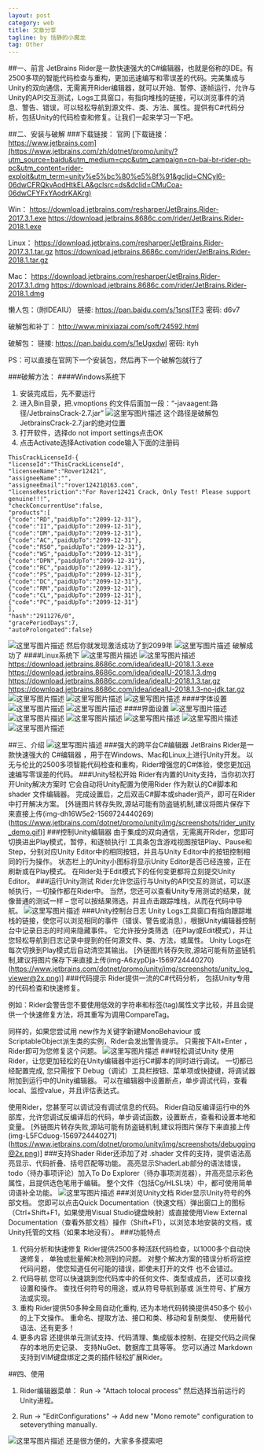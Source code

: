 ```yaml
---
layout: post
category: web
title: 文章分享
tagline: by 恬静的小魔龙
tag: Other
---
```


##一、前言
JetBrains Rider是一款快速强大的C#编辑器，也就是俗称的IDE。有2500多项的智能代码检查与重构，更加迅速编写和零误差的代码。完美集成与Unity的双向通信，无需离开Rider编辑器，就可以开始、暂停、逐帧运行，允许与Unity的API交互测试，Logs工具窗口，有指向堆栈的链接，可以浏览事件的消息、警告、错误，可以轻松导航到源文件、类、方法、属性。提供有C#代码分析，包括Unity的代码检查和修复。让我们一起来学习一下吧。

##二、安装与破解
###下载链接：
官网
[下载链接：https://www.jetbrains.com](https://www.jetbrains.com/zh/dotnet/promo/unity/?utm_source=baidu&utm_medium=cpc&utm_campaign=cn-bai-br-rider-ph-pc&utm_content=rider-exploit&utm_term=unity%e5%bc%80%e5%8f%91&gclid=CNCyl6-06dwCFRQkvAodHtkELA&gclsrc=ds&dclid=CMuCoa-06dwCFYFxYAodrKAKrg)

Win：
https://download.jetbrains.com/resharper/JetBrains.Rider-2017.3.1.exe
https://download.jetbrains.8686c.com/rider/JetBrains.Rider-2018.1.exe

Linux：
https://download.jetbrains.com/resharper/JetBrains.Rider-2017.3.1.tar.gz
https://download.jetbrains.8686c.com/rider/JetBrains.Rider-2018.1.tar.gz

Mac：
https://download.jetbrains.com/resharper/JetBrains.Rider-2017.3.1.dmg
https://download.jetbrains.8686c.com/rider/JetBrains.Rider-2018.1.dmg

懒人包：（附IDEAIU）
链接: https://pan.baidu.com/s/1snslTF3 密码: d6v7

破解包和补丁：
http://www.minixiazai.com/soft/24592.html

破解包：
链接: https://pan.baidu.com/s/1eUgxdwI 密码: ityh

PS：可以直接在官网下一个安装包，然后再下一个破解包就行了

###破解方法：
####Windows系统下
1. 安装完成后，先不要运行
2. 进入Bin目录，把.vmoptions 的文件后面加一段：“-javaagent:路径/JetbrainsCrack-2.7.jar”
![这里写图片描述](https://imgconvert.csdnimg.cn/aHR0cHM6Ly9pbWFnZXMyMDE4LmNuYmxvZ3MuY29tL2Jsb2cvNjU4OTc4LzIwMTgwMi82NTg5NzgtMjAxODAyMjcxMjM0MzQ0ODgtMTE5NTgwMTAwNi5wbmc?x-oss-process=image/format,png) 
这个路径是破解包JetbrainsCrack-2.7.jar的绝对位置
3. 打开软件，选择do not import settings点击OK
4. 点击Activate选择Activation code输入下面的注册码

```
ThisCrackLicenseId-{
"licenseId":"ThisCrackLicenseId",
"licenseeName":"Rover12421",
"assigneeName":"",
"assigneeEmail":"rover12421@163.com",
"licenseRestriction":"For Rover12421 Crack, Only Test! Please support genuine!!!",
"checkConcurrentUse":false,
"products":[
{"code":"RD","paidUpTo":"2099-12-31"},
{"code":"II","paidUpTo":"2099-12-31"},
{"code":"DM","paidUpTo":"2099-12-31"},
{"code":"AC","paidUpTo":"2099-12-31"},
{"code":"RS0","paidUpTo":"2099-12-31"},
{"code":"WS","paidUpTo":"2099-12-31"},
{"code":"DPN","paidUpTo":"2099-12-31"},
{"code":"RC","paidUpTo":"2099-12-31"},
{"code":"PS","paidUpTo":"2099-12-31"},
{"code":"DC","paidUpTo":"2099-12-31"},
{"code":"RM","paidUpTo":"2099-12-31"},
{"code":"CL","paidUpTo":"2099-12-31"},
{"code":"PC","paidUpTo":"2099-12-31"}
],
"hash":"2911276/0",
"gracePeriodDays":7,
"autoProlongated":false}
```
![这里写图片描述](https://imgconvert.csdnimg.cn/aHR0cHM6Ly9pbWFnZXMyMDE4LmNuYmxvZ3MuY29tL2Jsb2cvNjU4OTc4LzIwMTgwMi82NTg5NzgtMjAxODAyMjcxMjM1MDI2MTAtNDQ1NjEzMzIxLnBuZw?x-oss-process=image/format,png)
然后你就发现激活成功了到2099年
![这里写图片描述](https://imgconvert.csdnimg.cn/aHR0cHM6Ly9pbWFnZXMyMDE4LmNuYmxvZ3MuY29tL2Jsb2cvNjU4OTc4LzIwMTgwMi82NTg5NzgtMjAxODAyMjcxMjM3MDE5NjQtODc4ODg2NzgxLnBuZw?x-oss-process=image/format,png)
破解成功了
####Linux系统下
![这里写图片描述](https://imgconvert.csdnimg.cn/aHR0cHM6Ly9pbWFnZXMyMDE4LmNuYmxvZ3MuY29tL2Jsb2cvNjU4OTc4LzIwMTgwNS82NTg5NzgtMjAxODA1MjkxNzE4NTYyMDUtMTgwNTc2MzY4MS5wbmc?x-oss-process=image/format,png)
![这里写图片描述](https://imgconvert.csdnimg.cn/aHR0cHM6Ly9pbWFnZXMyMDE4LmNuYmxvZ3MuY29tL2Jsb2cvNjU4OTc4LzIwMTgwNS82NTg5NzgtMjAxODA1MjkxNzE2NDkxMTgtNDU4NTA1MzIucG5n?x-oss-process=image/format,png)
https://download.jetbrains.8686c.com/idea/ideaIU-2018.1.3.exe
https://download.jetbrains.8686c.com/idea/ideaIU-2018.1.3.dmg
https://download.jetbrains.8686c.com/idea/ideaIU-2018.1.3.tar.gz
https://download.jetbrains.8686c.com/idea/ideaIU-2018.1.3-no-jdk.tar.gz
![这里写图片描述](https://imgconvert.csdnimg.cn/aHR0cHM6Ly9pbWFnZXMyMDE4LmNuYmxvZ3MuY29tL2Jsb2cvNjU4OTc4LzIwMTgwNS82NTg5NzgtMjAxODA1MTQxNDQwNTU5OTEtMTg3MjM3NTUyLnBuZw?x-oss-process=image/format,png)
![这里写图片描述](https://imgconvert.csdnimg.cn/aHR0cHM6Ly9pbWFnZXMyMDE4LmNuYmxvZ3MuY29tL2Jsb2cvNjU4OTc4LzIwMTgwNS82NTg5NzgtMjAxODA1MTQxNDQxMTQ5OTctMTAyNTkyNjE3NC5wbmc?x-oss-process=image/format,png)
![这里写图片描述](https://imgconvert.csdnimg.cn/aHR0cHM6Ly9pbWFnZXMyMDE4LmNuYmxvZ3MuY29tL2Jsb2cvNjU4OTc4LzIwMTgwNS82NTg5NzgtMjAxODA1MTQxNDQwMzUzMzEtMjA1Mjk3NDI5Ny5wbmc?x-oss-process=image/format,png)
####字体设置
![这里写图片描述](https://imgconvert.csdnimg.cn/aHR0cHM6Ly9pbWFnZXMyMDE4LmNuYmxvZ3MuY29tL2Jsb2cvNjU4OTc4LzIwMTgwMi82NTg5NzgtMjAxODAyMjcxMzEzMDQzMzAtMTY1Mjk0NTI2LnBuZw?x-oss-process=image/format,png)
![这里写图片描述](https://imgconvert.csdnimg.cn/aHR0cHM6Ly9pbWFnZXMyMDE4LmNuYmxvZ3MuY29tL2Jsb2cvNjU4OTc4LzIwMTgwMi82NTg5NzgtMjAxODAyMjcxMzEzMTAwNTQtMTMzOTY4NDYzLnBuZw?x-oss-process=image/format,png)
####界面设置
![这里写图片描述](https://imgconvert.csdnimg.cn/aHR0cHM6Ly9pbWFnZXMyMDE4LmNuYmxvZ3MuY29tL2Jsb2cvNjU4OTc4LzIwMTgwMi82NTg5NzgtMjAxODAyMjcxMzEyMjYzNTUtMjQ5MTIwODAxLnBuZw?x-oss-process=image/format,png)
![这里写图片描述](https://imgconvert.csdnimg.cn/aHR0cHM6Ly9pbWFnZXMyMDE4LmNuYmxvZ3MuY29tL2Jsb2cvNjU4OTc4LzIwMTgwMi82NTg5NzgtMjAxODAyMjcxMzEyMzEzMjItMTYwMTcyOTI3NC5wbmc?x-oss-process=image/format,png)
![这里写图片描述](https://imgconvert.csdnimg.cn/aHR0cHM6Ly9pbWFnZXMyMDE4LmNuYmxvZ3MuY29tL2Jsb2cvNjU4OTc4LzIwMTgwMi82NTg5NzgtMjAxODAyMjcxMzEyMzY5NDItMjExMzM0MTI0MS5wbmc?x-oss-process=image/format,png)
![这里写图片描述](https://imgconvert.csdnimg.cn/aHR0cHM6Ly9pbWFnZXMyMDE4LmNuYmxvZ3MuY29tL2Jsb2cvNjU4OTc4LzIwMTgwMi82NTg5NzgtMjAxODAyMjcxMzEyNDE2ODctMTE0NjI0ODg1MC5wbmc?x-oss-process=image/format,png)
![这里写图片描述](https://imgconvert.csdnimg.cn/aHR0cHM6Ly9pbWFnZXMyMDE4LmNuYmxvZ3MuY29tL2Jsb2cvNjU4OTc4LzIwMTgwMi82NTg5NzgtMjAxODAyMjcxMzEyNDY1OTgtNjQ0MzMxNjExLnBuZw?x-oss-process=image/format,png)
![这里写图片描述](https://imgconvert.csdnimg.cn/aHR0cHM6Ly9pbWFnZXMyMDE4LmNuYmxvZ3MuY29tL2Jsb2cvNjU4OTc4LzIwMTgwMi82NTg5NzgtMjAxODAyMjcxMzEyNTM5MjQtMzI2MTM2MzQwLnBuZw?x-oss-process=image/format,png)


##三、介绍
![这里写图片描述](https://img-blog.csdn.net/20180813172509431?watermark/2/text/aHR0cHM6Ly9ibG9nLmNzZG4ubmV0L3E3NjQ0MjQ1Njc=/font/5a6L5L2T/fontsize/400/fill/I0JBQkFCMA==/dissolve/70)
###强大的跨平台C#编辑器
JetBrains Rider是一款快速强大的 C#编辑器 ，用于在Windows、Mac和Linux上进行Unity开发。 以无与伦比的2500多项智能代码检查和重构，Rider增强您的C#体验，使您更加迅速编写零误差的代码。
###Unity轻松开始
Rider有内置的Unity支持，当你初次打开Unity解决方案时 它会自动将Unity配置为使用Rider 作为默认的C#脚本和shader 文件编辑器。 完成设置后，之后双击C#脚本或shader资产，即可在Rider中打开解决方案。
[外链图片转存失败,源站可能有防盗链机制,建议将图片保存下来直接上传(img-dh16W5e2-1569724440269)(https://www.jetbrains.com/dotnet/promo/unity/img/screenshots/rider_unity_demo.gif)]
###控制Unity编辑器
由于集成的双向通信，无需离开Rider，您即可切换进出Play模式，暂停，和逐帧执行! 工具条包含游戏视图按钮Play、Pause和Step，分别对应Unity Editor中的相同按钮，并且与Unity Editor中的按钮控制相同的行为操作。 状态栏上的Unity小图标将显示Unity Editor是否已经连接，正在刷新或在Play模式。 在Rider处于Edit模式下的任何变更都将立刻提交Unity Editor。
###运行Unity测试
Rider允许您运行与Unity的API交互的测试，可以逐帧执行，一切操作都在Rider中。 当然，您还可以查看Unity专用测试的结果，就像普通的测试一样 – 您可以按结果筛选，并且点击跟踪堆栈，从而在代码中导航。
![这里写图片描述](https://imgconvert.csdnimg.cn/aHR0cHM6Ly93d3cuamV0YnJhaW5zLmNvbS9kb3RuZXQvcHJvbW8vdW5pdHkvaW1nL3NjcmVlbnNob3RzL3VuaXR5X3VuaXRfdGVzdGluZ0AyeC5wbmc?x-oss-process=image/format,png)
###Unity控制台日志
Unity Logs工具窗口有指向跟踪堆栈的链接，使您可以浏览相同的事件（错误、警告或消息），根据Unity编辑器控制台中记录日志的时间来隐藏事件。 它允许按分类筛选（在Play或Edit模式），并让您轻松导航到日志记录中提到的任何源文件、类、方法，或属性。 Unity Logs在每次切换到Play模式后自动清空其输出。
[外链图片转存失败,源站可能有防盗链机制,建议将图片保存下来直接上传(img-A6zypDja-1569724440270)(https://www.jetbrains.com/dotnet/promo/unity/img/screenshots/unity_log_viewer@2x.png)]
###代码提示
Rider提供一流的C#代码分析， 包括Unity专用的代码检查和快速修复。

例如：Rider会警告您不要使用低效的字符串和标签(tag)属性文字比较，并且会提供一个快速修复方法，将其重写为调用CompareTag。

同样的，如果您尝试用 new作为关键字新建MonoBehaviour 或 ScriptableObject派生类的实例，Rider会发出警告提示。 只需按下Alt+Enter ，Rider即可为您修复这个问题。
![这里写图片描述](https://imgconvert.csdnimg.cn/aHR0cHM6Ly93d3cuamV0YnJhaW5zLmNvbS9kb3RuZXQvcHJvbW8vdW5pdHkvaW1nL3NjcmVlbnNob3RzL3F1aWNrX2ZpeF9wcmV2aWV3QDJ4LnBuZw?x-oss-process=image/format,png)
###轻松调试Unity
使用Rider，让您更加轻松的在Unity编辑器中运行C#脚本的同时进行调试。 一切都已经配置完成, 您只需按下 Debug（调试）工具栏按钮、菜单项或快捷键，将调试器附加到运行中的Unity编辑器。 可以在编辑器中设置断点，单步调试代码，查看local、监控value，并且评估表达式。

使用Rider，您甚至可以调试没有调试信息的代码。 Rider自动反编译运行中的外部库，允许您调试反编译后的代码，单步调试函数，设置断点，查看和设置本地和变量。
[外链图片转存失败,源站可能有防盗链机制,建议将图片保存下来直接上传(img-L5FCduog-1569724440271)(https://www.jetbrains.com/dotnet/promo/unity/img/screenshots/debugging@2x.png)]
###支持Shader
Rider还添加了对 .shader 文件的支持，提供语法高亮显示、代码折叠、括号匹配等功能。 高亮显示ShaderLab部分的语法错误，todo（待办事项评论）加入To Do Explorer（待办事项浏览器），并高亮显示彩色属性，且提供选色笔用于编辑。 整个文件（包括Cg/HLSL块）中，都可使用简单词语补全功能。
![这里写图片描述](https://imgconvert.csdnimg.cn/aHR0cHM6Ly93d3cuamV0YnJhaW5zLmNvbS9kb3RuZXQvcHJvbW8vdW5pdHkvaW1nL3NjcmVlbnNob3RzL3NoYWRlcl9wcmV2aWV3QDJ4LnBuZw?x-oss-process=image/format,png)
###浏览Unity文档
Rider显示Unity符号的外部文档。 您即可以点击Quick Documentation（快速文档）弹出窗口上的图标（Ctrl+Shift+F1，如果使用Visual Studio键盘映射）或直接使用View External Documentation（查看外部文档）操作（Shift+F1），以浏览本地安装的文档，或Unity托管的文档（如果本地没有）。
###功能特点
1. 代码分析和快速修复
Rider提供2500多种活跃代码检查，以1000多个自动快速修复， 单独或批量解决检测到的问题。 对整个解决方案的错误分析将监控代码问题， 使您知道任何可能的错误，即使未打开的文件 也不会错过。
2. 代码导航
您可以快速跳到您代码库中的任何文件、类型或成员， 还可以查找设置和操作。 查找任何符号的用途，或从符号导航到基或 派生符号、扩展方法或实现。
3. 重构
Rider提供50多种全局自动化重构, 还为本地代码转换提供450多个 较小的上下文操作。 重命名、提取方法、接口和类、移动和复制类型、 使用替代语法、还有更多！
4. 更多内容
还提供单元测试支持、代码清理、集成版本控制、在提交代码之间保存的本地历史记录、 支持NuGet、数据库工具等等。 您可以通过 Markdown支持到VIM键盘绑定之类的插件轻松扩展Rider。


##四、使用
1. Rider编辑器菜单： Run → "Attach tolocal process" 然后选择当前运行的Unity进程。

2. Run → "EditConfigurations" → Add new "Mono remote" configuration to seteverything manually.

![这里写图片描述](https://img-blog.csdn.net/20180813173342450?watermark/2/text/aHR0cHM6Ly9ibG9nLmNzZG4ubmV0L3E3NjQ0MjQ1Njc=/font/5a6L5L2T/fontsize/400/fill/I0JBQkFCMA==/dissolve/70)
还是很方便的，大家多多摸索吧
